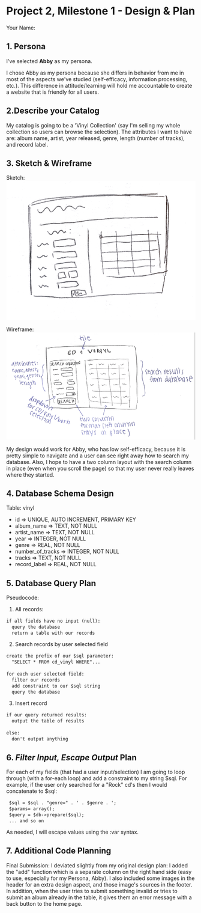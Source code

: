 # Project 2, Milestone 1 - Design & Plan

Your Name:

## 1. Persona

I've selected **Abby** as my persona.

I chose Abby as my persona because she differs in behavior from me in most of the aspects we've studied (self-efficacy, information processing, etc.). This difference in attitude/learning will hold me accountable to create a website that is friendly for all users.

## 2.Describe your Catalog

My catalog is going to be a 'Vinyl Collection' (say I'm selling my whole collection so users can browse the selection). The attributes I want to have are: album name, artist, year released, genre, length (number of tracks), and record label.

## 3. Sketch & Wireframe

Sketch:
![](sketch_p2.png)

Wireframe:
![](wireframe_p2.png)

My design would work for Abby, who has low self-efficacy, because it is pretty simple to navigate and a user can see right away how to search my database. Also, I hope to have a two column layout with the search column in place (even when you scroll the page) so that my user never really leaves where they started.

## 4. Database Schema Design

Table: vinyl
* id => UNIQUE, AUTO INCREMENT, PRIMARY KEY
* album_name => TEXT, NOT NULL
* artist_name => TEXT, NOT NULL
* year => INTEGER, NOT NULL
* genre => REAL, NOT NULL
* number_of_tracks => INTEGER, NOT NULL
* tracks => TEXT, NOT NULL
* record_label => REAL, NOT NULL

## 5. Database Query Plan

Pseudocode:

1. All records:

```
if all fields have no input (null):
  query the database
  return a table with our records
```
2. Search records by user selected field

```
create the prefix of our $sql parameter:  
  "SELECT * FROM cd_vinyl WHERE"...

for each user selected field:
  filter our records
  add constraint to our $sql string
  query the database
```

3. Insert record

```
if our query returned results:
  output the table of results

else:
  don't output anything
```

## 6. *Filter Input, Escape Output* Plan

For each of my fields (that had a user input/selection) I am going to loop through (with a for-each loop) and add a constraint to my string $sql.
For example, if the user only searched for a "Rock" cd's then I would concatenate to $sql:

```
 $sql = $sql . "genre=" . ' . $genre . ';
 $params= array();
 $query = $db->prepare($sql);
 ... and so on
```

As needed, I will escape values using the :var syntax.

## 7. Additional Code Planning

Final Submission:
I deviated slightly from my original design plan:
I added the "add" function which is a separate column on the right hand side (easy to use, especially for my Persona, Abby).
I also included some images in the header for an extra design aspect, and those image's sources in the footer. In addition, when the user tries to submit something invalid or tries to submit an album already in the table, it gives them an error message with a back button to the home page. 
